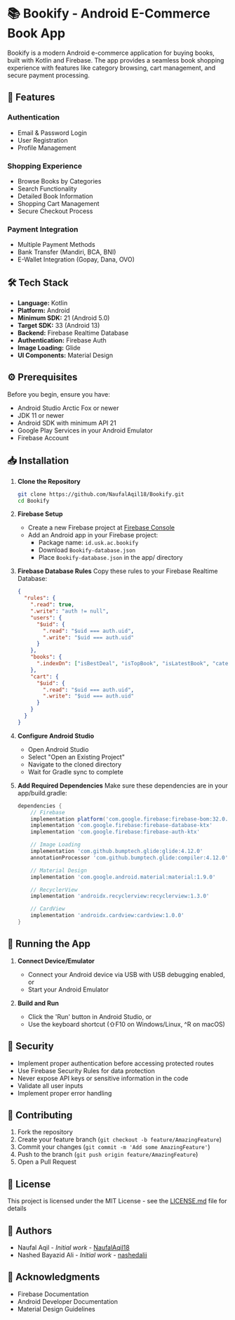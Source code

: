 # 📚 Bookify - Android E-Commerce Book App

Bookify is a modern Android e-commerce application for buying books, built with Kotlin and Firebase. The app provides a seamless book shopping experience with features like category browsing, cart management, and secure payment processing.

## 📱 Features

### Authentication
- Email & Password Login
- User Registration
- Profile Management

### Shopping Experience
- Browse Books by Categories
- Search Functionality
- Detailed Book Information
- Shopping Cart Management
- Secure Checkout Process

### Payment Integration
- Multiple Payment Methods
- Bank Transfer (Mandiri, BCA, BNI)
- E-Wallet Integration (Gopay, Dana, OVO)

## 🛠 Tech Stack

- **Language:** Kotlin
- **Platform:** Android
- **Minimum SDK:** 21 (Android 5.0)
- **Target SDK:** 33 (Android 13)
- **Backend:** Firebase Realtime Database
- **Authentication:** Firebase Auth
- **Image Loading:** Glide
- **UI Components:** Material Design

## ⚙️ Prerequisites

Before you begin, ensure you have:
- Android Studio Arctic Fox or newer
- JDK 11 or newer
- Android SDK with minimum API 21
- Google Play Services in your Android Emulator
- Firebase Account

## 📥 Installation

1. **Clone the Repository**
   ```bash
   git clone https://github.com/NaufalAqil18/Bookify.git
   cd Bookify
   ```

2. **Firebase Setup**
   - Create a new Firebase project at [Firebase Console](https://console.firebase.google.com/)
   - Add an Android app in your Firebase project:
     - Package name: `id.usk.ac.bookify`
     - Download `Bookify-database.json`
     - Place `Bookify-database.json` in the app/ directory

3. **Firebase Database Rules**
   Copy these rules to your Firebase Realtime Database:
   ```json
   {
     "rules": {
       ".read": true,
       ".write": "auth != null",
       "users": {
         "$uid": {
           ".read": "$uid === auth.uid",
           ".write": "$uid === auth.uid"
         }
       },
       "books": {
         ".indexOn": ["isBestDeal", "isTopBook", "isLatestBook", "category"]
       },
       "cart": {
         "$uid": {
           ".read": "$uid === auth.uid",
           ".write": "$uid === auth.uid"
         }
       }
     }
   }
   ```

4. **Configure Android Studio**
   - Open Android Studio
   - Select "Open an Existing Project"
   - Navigate to the cloned directory
   - Wait for Gradle sync to complete

5. **Add Required Dependencies**
   Make sure these dependencies are in your app/build.gradle:
   ```gradle
   dependencies {
       // Firebase
       implementation platform('com.google.firebase:firebase-bom:32.0.0')
       implementation 'com.google.firebase:firebase-database-ktx'
       implementation 'com.google.firebase:firebase-auth-ktx'

       // Image Loading
       implementation 'com.github.bumptech.glide:glide:4.12.0'
       annotationProcessor 'com.github.bumptech.glide:compiler:4.12.0'

       // Material Design
       implementation 'com.google.android.material:material:1.9.0'

       // RecyclerView
       implementation 'androidx.recyclerview:recyclerview:1.3.0'

       // CardView
       implementation 'androidx.cardview:cardview:1.0.0'
   }
   ```

## 🚀 Running the App

1. **Connect Device/Emulator**
   - Connect your Android device via USB with USB debugging enabled, or
   - Start your Android Emulator

2. **Build and Run**
   - Click the 'Run' button in Android Studio, or
   - Use the keyboard shortcut (⇧F10 on Windows/Linux, ^R on macOS)

## 🔐 Security

- Implement proper authentication before accessing protected routes
- Use Firebase Security Rules for data protection
- Never expose API keys or sensitive information in the code
- Validate all user inputs
- Implement proper error handling

## 🤝 Contributing

1. Fork the repository
2. Create your feature branch (`git checkout -b feature/AmazingFeature`)
3. Commit your changes (`git commit -m 'Add some AmazingFeature'`)
4. Push to the branch (`git push origin feature/AmazingFeature`)
5. Open a Pull Request

## 📝 License

This project is licensed under the MIT License - see the [LICENSE.md](LICENSE.md) file for details

## 👥 Authors

- Naufal Aqil - *Initial work* - [NaufalAqil18](https://github.com/NaufalAqil18)
- Nashed Bayazid Ali - *Initial work* - [nashedalii](https://github.com/nashedalii)

## 🙏 Acknowledgments

- Firebase Documentation
- Android Developer Documentation
- Material Design Guidelines
